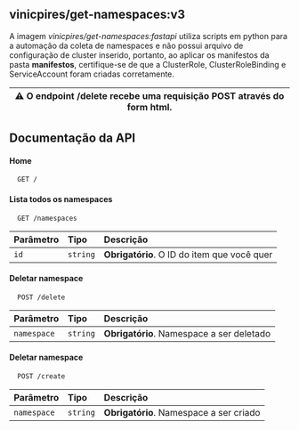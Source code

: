 ## vinicpires/get-namespaces:v3

A imagem *vinicpires/get-namespaces:fastapi* utiliza scripts em python para a automação da coleta de namespaces e não possui arquivo de configuração de cluster inserido, portanto, ao aplicar os manifestos da pasta **manifestos**, certifique-se de que a ClusterRole, ClusterRoleBinding e ServiceAccount foram criadas corretamente.

| :warning: O endpoint **/delete** recebe uma requisição POST através do form html.
|-----------------------------------------|

## Documentação da API

#### Home

```http
  GET /
```

#### Lista todos os namespaces

```http
  GET /namespaces
```

| Parâmetro   | Tipo       | Descrição                                   |
| :---------- | :--------- | :------------------------------------------ |
| `id`      | `string` | **Obrigatório**. O ID do item que você quer |

#### Deletar namespace

```http
  POST /delete
```

| Parâmetro   | Tipo       | Descrição                                   |
| :---------- | :--------- | :------------------------------------------ |
| `namespace`      | `string` | **Obrigatório**. Namespace a ser deletado |

#### Deletar namespace

```http
  POST /create
```

| Parâmetro   | Tipo       | Descrição                                   |
| :---------- | :--------- | :------------------------------------------ |
| `namespace`      | `string` | **Obrigatório**. Namespace a ser criado |
